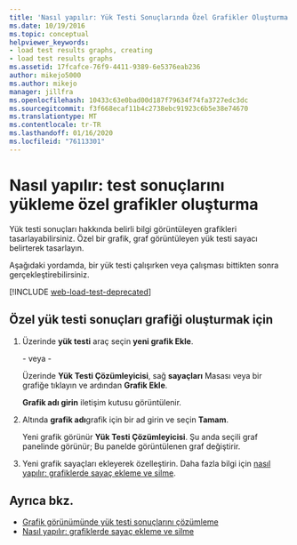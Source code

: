 ```yaml
---
title: 'Nasıl yapılır: Yük Testi Sonuçlarında Özel Grafikler Oluşturma'
ms.date: 10/19/2016
ms.topic: conceptual
helpviewer_keywords:
- load test results graphs, creating
- load test results graphs
ms.assetid: 17fcafce-76f9-4411-9389-6e5376eab236
author: mikejo5000
ms.author: mikejo
manager: jillfra
ms.openlocfilehash: 10433c63e0bad00d187f79634f74fa3727edc3dc
ms.sourcegitcommit: f3f668ecaf11b4c2738ebc91923c6b5e38e74670
ms.translationtype: MT
ms.contentlocale: tr-TR
ms.lasthandoff: 01/16/2020
ms.locfileid: "76113301"
---
```

# <a name="how-to-create-custom-graphs-in-load-test-results"></a>Nasıl yapılır: test sonuçlarını yükleme özel grafikler oluşturma

Yük testi sonuçları hakkında belirli bilgi görüntüleyen grafikleri tasarlayabilirsiniz. Özel bir grafik, graf görüntüleyen yük testi sayacı belirterek tasarlayın.

Aşağıdaki yordamda, bir yük testi çalışırken veya çalışması bittikten sonra gerçekleştirebilirsiniz.

[!INCLUDE [web-load-test-deprecated](includes/web-load-test-deprecated.md)]

## <a name="to-create-a-custom-load-test-results-graph"></a>Özel yük testi sonuçları grafiği oluşturmak için

1. Üzerinde **yük testi** araç seçin **yeni grafik Ekle**.

     \- veya -

     Üzerinde **Yük Testi Çözümleyicisi**, sağ **sayaçları** Masası veya bir grafiğe tıklayın ve ardından **Grafik Ekle**.

     **Grafik adı girin** iletişim kutusu görüntülenir.

2. Altında **grafik adı**grafik için bir ad girin ve seçin **Tamam**.

     Yeni grafik görünür **Yük Testi Çözümleyicisi**. Şu anda seçili graf panelinde görünür; Bu panelde görüntülenen graf değiştirir.

3. Yeni grafik sayaçları ekleyerek özelleştirin. Daha fazla bilgi için [nasıl yapılır: grafiklerde sayaç ekleme ve silme](../test/how-to-add-and-delete-counters-on-graphs-in-load-test-results.md).

## <a name="see-also"></a>Ayrıca bkz.

- [Grafik görünümünde yük testi sonuçlarını çözümleme](../test/analyze-load-test-results-in-the-graphs-view.md)
- [Nasıl yapılır: grafiklerde sayaç ekleme ve silme](../test/how-to-add-and-delete-counters-on-graphs-in-load-test-results.md)
